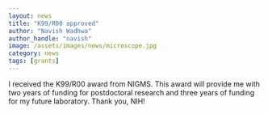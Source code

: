 ```yaml
---
layout: news
title: "K99/R00 approved"
author: "Navish Wadhwa"
author_handle: "navish"
image: /assets/images/news/microscope.jpg
category: news
tags: [grants]
---
```

I received the K99/R00 award from NIGMS. This award will provide me with two years of funding for postdoctoral research and three years of funding for my future laboratory. Thank you, NIH!